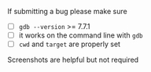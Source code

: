 If submitting a bug please make sure

- [ ] `gdb --version` >= 7.7.1
- [ ] it works on the command line with `gdb`
- [ ] `cwd` and `target` are properly set

Screenshots are helpful but not required